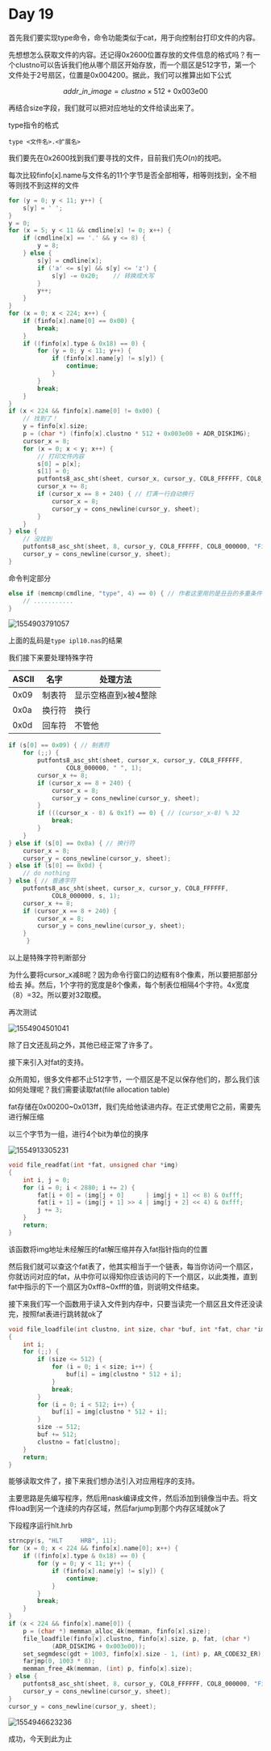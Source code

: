 # Day 19

首先我们要实现type命令，命令功能类似于cat，用于向控制台打印文件的内容。

先想想怎么获取文件的内容。还记得0x2600位置存放的文件信息的格式吗？有一个clustno可以告诉我们他从哪个扇区开始存放，而一个扇区是512字节，第一个文件处于2号扇区，位置是0x004200。据此，我们可以推算出如下公式

$$addr\_in\_image=clustno\times 512+\mathrm{0x003e00}$$

再结合size字段，我们就可以把对应地址的文件给读出来了。



type指令的格式

```
type <文件名>.<扩展名>
```

我们要先在0x2600找到我们要寻找的文件，目前我们先$O(n)$的找吧。

每次比较finfo[x].name与文件名的11个字节是否全部相等，相等则找到，全不相等则找不到这样的文件

```c
for (y = 0; y < 11; y++) {
    s[y] = ' ';
}
y = 0;
for (x = 5; y < 11 && cmdline[x] != 0; x++) {
    if (cmdline[x] == '.' && y <= 8) {
        y = 8;
    } else {
        s[y] = cmdline[x];
        if ('a' <= s[y] && s[y] <= 'z') {
            s[y] -= 0x20;    // 转换成大写
        } 
        y++;
    }
}
for (x = 0; x < 224; x++) {
    if (finfo[x].name[0] == 0x00) {
        break;
    }
    if ((finfo[x].type & 0x18) == 0) {
        for (y = 0; y < 11; y++) {
            if (finfo[x].name[y] != s[y]) {
                continue;
            }
        }
        break; 
    }
}
if (x < 224 && finfo[x].name[0] != 0x00) {
    // 找到了！
    y = finfo[x].size;
    p = (char *) (finfo[x].clustno * 512 + 0x003e00 + ADR_DISKIMG);
    cursor_x = 8;
    for (x = 0; x < y; x++) {
        // 打印文件内容
        s[0] = p[x];
        s[1] = 0;
        putfonts8_asc_sht(sheet, cursor_x, cursor_y, COL8_FFFFFF, COL8_000000, s, 1);
        cursor_x += 8;
        if (cursor_x == 8 + 240) { // 打满一行自动换行
            cursor_x = 8;
            cursor_y = cons_newline(cursor_y, sheet);
        }
    }
} else {
    // 没找到
    putfonts8_asc_sht(sheet, 8, cursor_y, COL8_FFFFFF, COL8_000000, "File not found.", 15);
    cursor_y = cons_newline(cursor_y, sheet);
}

```

命令判定部分

```c
else if (memcmp(cmdline, "type", 4) == 0) { // 作者这里用的是丑丑的多重条件
    // ...........
}
```

![1554903791057](C:\Users\egwcy\AppData\Roaming\Typora\typora-user-images\1554903791057.png)

上面的乱码是`type ipl10.nas`的结果





我们接下来要处理特殊字符

| ASCII | 名字   | 处理方法             |
| ----- | ------ | -------------------- |
| 0x09  | 制表符 | 显示空格直到x被4整除 |
| 0x0a  | 换行符 | 换行                 |
| 0x0d  | 回车符 | 不管他               |

```c
if (s[0] == 0x09) { // 制表符
    for (;;) {
        putfonts8_asc_sht(sheet, cursor_x, cursor_y, COL8_FFFFFF,
                COL8_000000, " ", 1);
        cursor_x += 8;
        if (cursor_x == 8 + 240) {
            cursor_x = 8;
            cursor_y = cons_newline(cursor_y, sheet);
        }
        if (((cursor_x - 8) & 0x1f) == 0) { // (cursor_x-8) % 32
            break; 
        }
    }
} else if (s[0] == 0x0a) { // 换行符
    cursor_x = 8;
    cursor_y = cons_newline(cursor_y, sheet);
} else if (s[0] == 0x0d) { 
    // do nothing
} else { // 普通字符
    putfonts8_asc_sht(sheet, cursor_x, cursor_y, COL8_FFFFFF,
            COL8_000000, s, 1);
    cursor_x += 8;
    if (cursor_x == 8 + 240) {
        cursor_x = 8;
        cursor_y = cons_newline(cursor_y, sheet);
    }
     }

```

以上是特殊字符判断部分

为什么要将cursor_x减8呢？因为命令行窗口的边框有8个像素，所以要把那部分给去
掉。然后，1个字符的宽度是8个像素，每个制表位相隔4个字符。4x宽度（8）=32。所以要对32取模。

再次测试

![1554904501041](C:\Users\egwcy\AppData\Roaming\Typora\typora-user-images\1554904501041.png)

除了日文还乱码之外，其他已经正常了许多了。





接下来引入对fat的支持。

众所周知，很多文件都不止512字节，一个扇区是不足以保存他们的，那么我们该如何处理呢？我们需要读取fat(file allocation table)

fat存储在0x00200~0x013ff，我们先给他读进内存。在正式使用它之前，需要先进行解压缩

以三个字节为一组，进行4个bit为单位的换序

![1554913305231](C:\Users\egwcy\AppData\Roaming\Typora\typora-user-images\1554913305231.png)

```c
void file_readfat(int *fat, unsigned char *img)
{
	int i, j = 0;
	for (i = 0; i < 2880; i += 2) {
		fat[i + 0] = (img[j + 0]      | img[j + 1] << 8) & 0xfff;
		fat[i + 1] = (img[j + 1] >> 4 | img[j + 2] << 4) & 0xfff;
		j += 3;
	}
	return;
}
```

该函数将img地址未经解压的fat解压缩并存入fat指针指向的位置

然后我们就可以查这个fat表了，他其实相当于一个链表，每当你访问一个扇区，你就访问对应的fat，从中你可以得知你应该访问的下一个扇区，以此类推，直到fat中指示的下一个扇区为0xff8~0xfff的值，则说明文件结束。

接下来我们写一个函数用于读入文件到内存中，只要当读完一个扇区且文件还没读完，按照fat表进行跳转就ok了

```c
void file_loadfile(int clustno, int size, char *buf, int *fat, char *img)
{
	int i;
	for (;;) {
		if (size <= 512) {
			for (i = 0; i < size; i++) {
				buf[i] = img[clustno * 512 + i];
			}
			break;
		}
		for (i = 0; i < 512; i++) {
			buf[i] = img[clustno * 512 + i];
		}
		size -= 512;
		buf += 512;
		clustno = fat[clustno];
	}
	return;
}
```





能够读取文件了，接下来我们想办法引入对应用程序的支持。

主要思路是先编写程序，然后用nask编译成文件，然后添加到镜像当中去。将文件load到另一个连续的内存区域，然后farjump到那个内存区域就ok了

下段程序运行hlt.hrb

```c
strncpy(s, "HLT     HRB", 11);
for (x = 0; x < 224 && finfo[x].name[0]; x++) {
    if ((finfo[x].type & 0x18) == 0) {
        for (y = 0; y < 11; y++) {
            if (finfo[x].name[y] != s[y]) {
                continue;
            }
        }
        break; 
    }
}
if (x < 224 && finfo[x].name[0]) {
    p = (char *) memman_alloc_4k(memman, finfo[x].size);
    file_loadfile(finfo[x].clustno, finfo[x].size, p, fat, (char *)
            (ADR_DISKIMG + 0x003e00));
    set_segmdesc(gdt + 1003, finfo[x].size - 1, (int) p, AR_CODE32_ER);
    farjmp(0, 1003 * 8);
    memman_free_4k(memman, (int) p, finfo[x].size);
} else {
    putfonts8_asc_sht(sheet, 8, cursor_y, COL8_FFFFFF, COL8_000000, "File not found.", 15);
    cursor_y = cons_newline(cursor_y, sheet);
}
cursor_y = cons_newline(cursor_y, sheet);
```

![1554946623236](C:\Users\egwcy\AppData\Roaming\Typora\typora-user-images\1554946623236.png)

成功，今天到此为止
